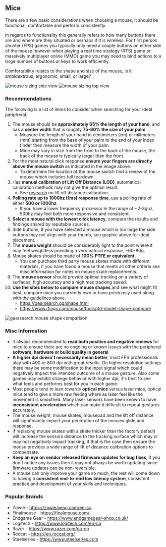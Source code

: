 ## Mice
There are a few basic considerations when choosing a mouse, it should be functional, comfortable and perform consistently. 

In regards to functionality this generally refers to how many buttons there are and where are they situated or perhaps if it is wireless. For first person shooter (FPS) games you typically only need a couple buttons on either side of the mouse however when playing a real time strategy (RTS) game or massively multiplayer online (MMO) game you may need to bind actions to a large number of buttons or keys to work efficiently.

Comfortability relates to the shape and size of the mouse, is it ambidextrous, ergonomic, small, or large?

![mouse sizing side view](https://github.com/djdallmann/GamingPCSetup/blob/master/IMAGES/Mouse%20-%20Sizing%20-%20Side%20View.png) ![mouse sizing top view](https://github.com/djdallmann/GamingPCSetup/blob/master/IMAGES/Mouse%20-%20Sizing%20-%20Top%20View.png)

### Recommendations
The following is a list of items to consider when searching for your ideal peripheral.
   1. The mouse should be **approximately 65% the length of your hand**, and has a **center width** that is roughly **75-80% the size of your palm**.
      - Measure the length of your hand in centimeters (cm) or milimeters (mm) starting from the base of your palm to the end of your index finder then measure the width of your palm. 
      - Mice may vary in size from the front to the back of the mouse, the back of the mouse is typically larger than the front.
   2. For the most natural click response **ensure your fingers are directly above the mouse switch** as indicated in the image above.
      - To determine the location of the mouse switch find a review of the mouse which includes full teardown.
   3. Has **manual calibration of Lift Off Distance (LOD)**, automatical calibration methods may not give the optimal result.
      - See [research](https://github.com/djdallmann/GamingPCSetup/tree/master/RESEARCH#mouse-lift-off-distance-lod) on lift off distance calibration.
   4. **Polling rate up to 1000hz (1ms) response time**, use a polling rate of either **500 or 1000hz**.
      - If you have a lower frequency processor in the range of ~2-3ghz, 500hz may feel both more responsive and consistent.
   5. **Select a mouse with the lowest click latency**, compare the results and findings shared by reputable sources.
   6. Side buttons, if you have selected a mouse which is too large the side buttons may not align with your thumb, see graphic above for ideal placement.
   7. The **mouse weight** should be considerably light to the point where it may feel weightless providing a very natural response, ~60-80g.
   8. Mouse skates should be made of **100% PTFE or equivalent.**
      - You can purchase third party mouse skates made with different materials, if you have found a mouse that meets all other criteria see misc information for notes on mouse skate replacements.
   9. The **mouse sensor** should provide optimal tracking on a variety of surfaces, high accuracy and a high max tracking speed.
   10. **Use the sites below to compare mouse shapes** and see what might fit best, compare mice you currently own or have previously used along with the guidelines above.
       - https://gearsearch.gg/shape.html
       - https://www.rtings.com/mouse/tools/3d-model-shape-compare

   ![gearsearch mouse shape comparison](https://github.com/djdallmann/GamingPCSetup/blob/master/IMAGES/gearsearch.gg%20-%20MouseShapeCompare.png)

### Misc Information
   - It always recommended to **read both positive and negative reviews** for mice to ensure there are no ongoing or known issues with the peripheral **software, hardware or build quality in general**.
   - **A higher dpi doesn't necessarily mean better**, most FPS professionals play with 400 or 800 dpi with great results. On higher resolution settings there may be some modification to the input signal which could negatively impact the intended outcome of a mouse gesture. Also some games may exhibit strange behavior with higher dpi, it's best to see what feels and performs best for you in each game.
   - Most people tend to lean towards **optical mice** versus laser mice, optical mice tend to give a more raw feeling where as laser feel like the movement is smoothed. Many laser sensors have been known to have **inconsistent acceleration** which can make it difficult to repeat gestures accurately.   
   - The mouse weight, mouse skates, mousepad and the lift off distance will significantly impact your perception of the mouses glide and response.
   - If replacing mouse skates with a skate thicker than the factory default will increase the sensors distance to the tracking surface which may or may not negatively impact tracking, if that is the case then ensure the mouse provides a wide range of lift of distance calibration options to compensate.
   - **Keep an eye on vendor released firmware updates for bug fixes**, if you don't notice any issues then it may not always be worth updating since firmware updates can be non-reversible.
   - A mouse can only improve your game so much, the rest will come down to having a **consistent end-to-end low latency system**, consistent practice and development of your skills and techniques.

### Popular Brands
   - Zowie - https://zowie.benq.com/en-ca
   - Finalmouse - https://finalmouse.com/
   - Endgame Gear - https://www.endgamegear-shop.co.uk/
   - Logitech - https://www.logitech.com/en-ca
   - Razer - https://www.razer.com/ca-en
   - Roccat - https://en.roccat.org/
   - Steelseries - https://www.steelseries.com
